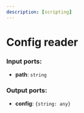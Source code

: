 ```yaml
---
description: [scripting]
---
```


# Config reader

### Input ports:

* __path__: ` string `

### Output ports:

* __config__: ` {string: any} `

